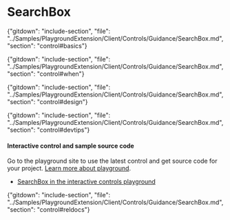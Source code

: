 ﻿# SearchBox

{"gitdown": "include-section", "file": "../Samples/PlaygroundExtension/Client/Controls/Guidance/SearchBox.md", "section": "control#basics"}

<!-- TODO get an IMAGE to embed here -->

<!-- TODO get an SAMPLE CODE to embed here -->

{"gitdown": "include-section", "file": "../Samples/PlaygroundExtension/Client/Controls/Guidance/SearchBox.md", "section": "control#when"}

{"gitdown": "include-section", "file": "../Samples/PlaygroundExtension/Client/Controls/Guidance/SearchBox.md", "section": "control#design"}

{"gitdown": "include-section", "file": "../Samples/PlaygroundExtension/Client/Controls/Guidance/SearchBox.md", "section": "control#devtips"}

#### Interactive control and sample source code
Go to the playground site to use the latest control and get source code for your project.  [Learn more about playground](./top-extensions-controls-playground.md).

*  <a href="https://ms.portal.azure.com/?Microsoft_Azure_Playground=true#blade/Microsoft_Azure_Playground/ControlsIndexBlade/SearchBox_create_Playground" target="_blank">SearchBox in the interactive controls playground</a>

 


{"gitdown": "include-section", "file": "../Samples/PlaygroundExtension/Client/Controls/Guidance/SearchBox.md", "section": "control#reldocs"}

